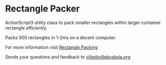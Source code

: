 Rectangle Packer
================

ActionScript3 utility class to pack smaller rectangles within larger container rectangle efficiently.

Packs 500 rectangles in 1-2ms on a decent computer.

For more information visit [Rectangle Packing](http://villekoskela.org/2012/08/12/rectangle-packing/)

Sends your questions and feedback to ville@villekoskela.org

